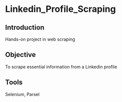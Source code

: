 # Linkedin_Profile_Scraping

## Introduction
Hands-on project in web scraping

## Objective
To scrape essential information from a Linkedin profile

## Tools
Selenium, Parsel
